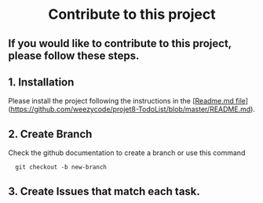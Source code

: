<h1 align="center">
  Contribute to this project
</h1>

## If you would like to contribute to this project, please follow these steps.

## 1. Installation
Please install the project following the instructions in the [[Readme.md file](https://github.com/weezycode/projet8-TodoList/edit/master/readme.md)](https://github.com/weezycode/projet8-TodoList/blob/master/README.md).

## 2. Create Branch
Check the github documentation to create a branch or use this command

      git checkout -b new-branch
  
## 3. Create Issues that match each task.
